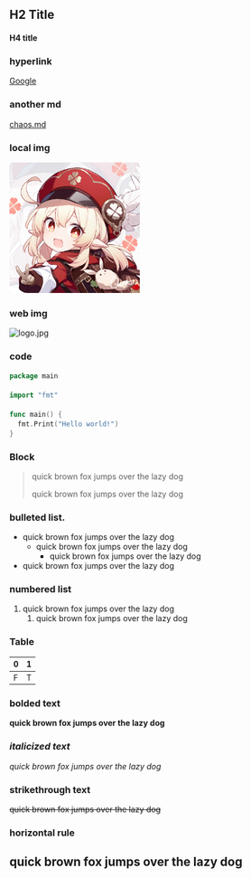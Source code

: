 
## H2 Title

#### H4 title

### hyperlink

[Google](https://www.google.com/)

### another md

[chaos.md](https://github.com/DDZ-dot/CS-Course/blob/main/English/DDZ.md)

### local img

<img src="./klee.jpg" alt="klee" style="zoom:33%;" />

### web img

![logo.jpg](https://www.jlu.edu.cn/images/logo.jpg)

### code

```go
package main

import "fmt"

func main() {
  fmt.Print("Hello world!")
}
```

### Block

> quick brown fox jumps over the lazy dog
>
> quick brown fox jumps over the lazy dog

### bulleted list.

- quick brown fox jumps over the lazy dog
  - quick brown fox jumps over the lazy dog
    - quick brown fox jumps over the lazy dog
- quick brown fox jumps over the lazy dog

### numbered list

1. quick brown fox jumps over the lazy dog
   1. quick brown fox jumps over the lazy dog



### Table

| 0    | 1    |
| ---- | ---- |
| F    | T    |

### **bolded text**

**quick brown fox jumps over the lazy dog**

### *italicized text*

*quick brown fox jumps over the lazy dog*

### strikethrough text

~~quick brown fox jumps over the lazy dog~~




### horizontal rule

quick brown fox jumps over the lazy dog
---



